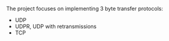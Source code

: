 The project focuses on implementing 3 byte transfer protocols:
- UDP
- UDPR, UDP with retransmissions
- TCP
